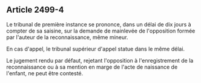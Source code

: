 Article 2499-4
----
Le tribunal de première instance se prononce, dans un délai de dix jours à
compter de sa saisine, sur la demande de mainlevée de l'opposition formée par
l'auteur de la reconnaissance, même mineur.

En cas d'appel, le tribunal supérieur d'appel statue dans le même délai.

Le jugement rendu par défaut, rejetant l'opposition à l'enregistrement de la
reconnaissance ou à sa mention en marge de l'acte de naissance de l'enfant, ne
peut être contesté.
